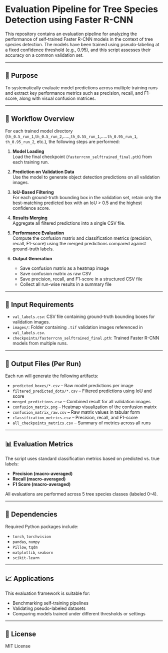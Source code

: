 # Evaluation Pipeline for Tree Species Detection using Faster R-CNN

This repository contains an evaluation pipeline for analyzing the performance of self-trained Faster R-CNN models in the context of tree species detection. The models have been trained using pseudo-labeling at a fixed confidence threshold (e.g., 0.95), and this script assesses their accuracy on a common validation set.

---

## 🎯 Purpose

To systematically evaluate model predictions across multiple training runs and extract key performance metrics such as precision, recall, and F1-score, along with visual confusion matrices.

---

## 🧩 Workflow Overview

For each trained model directory (`th_0.5_run_1`,`th_0.5_run_2`,.....,`th_0.55_run_1`,.....`th_0.95_run_1`, `th_0.95_run_2`, etc.), the following steps are performed:

1. **Model Loading**  
   Load the final checkpoint (`fasterrcnn_selftrained_final.pth`) from each training run.

2. **Prediction on Validation Data**  
   Use the model to generate object detection predictions on all validation images.

3. **IoU-Based Filtering**  
   For each ground-truth bounding box in the validation set, retain only the best-matching predicted box with an IoU > 0.5 and the highest confidence score.

4. **Results Merging**  
   Aggregate all filtered predictions into a single CSV file.

5. **Performance Evaluation**  
   Compute the confusion matrix and classification metrics (precision, recall, F1-score) using the merged predictions compared against ground-truth labels.

6. **Output Generation**  
   - Save confusion matrix as a heatmap image
   - Save confusion matrix as raw CSV
   - Save precision, recall, and F1-score in a structured CSV file
   - Collect all run-wise results in a summary file

---

## 📁 Input Requirements

- `val_labels.csv`: CSV file containing ground-truth bounding boxes for validation images.
- `images/`: Folder containing `.tif` validation images referenced in `val_labels.csv`.
- `checkpoints/fasterrcnn_selftrained_final.pth`: Trained Faster R-CNN models from multiple runs.

---

## 📂 Output Files (Per Run)

Each run will generate the following artifacts:

- `predicted_boxes/*.csv` – Raw model predictions per image
- `filtered_predicted_dots/*.csv` – Filtered predictions using IoU and score
- `merged_predictions.csv` – Combined result for all validation images
- `confusion_matrix.png` – Heatmap visualization of the confusion matrix
- `confusion_matrix_raw.csv` – Raw matrix values in tabular form
- `classification_metrics.csv` – Precision, recall, and F1-score
- `all_checkpoints_metrics.csv` – Summary of metrics across all runs

---

## 📊 Evaluation Metrics

The script uses standard classification metrics based on predicted vs. true labels:

- **Precision (macro-averaged)**
- **Recall (macro-averaged)**
- **F1 Score (macro-averaged)**

All evaluations are performed across 5 tree species classes (labeled 0–4).

---

## 🔧 Dependencies

Required Python packages include:

- `torch`, `torchvision`
- `pandas`, `numpy`
- `Pillow`, `tqdm`
- `matplotlib`, `seaborn`
- `scikit-learn`

---

## 📈 Applications

This evaluation framework is suitable for:

- Benchmarking self-training pipelines
- Validating pseudo-labeled datasets
- Comparing models trained under different thresholds or settings

---

## 📄 License

MIT License
